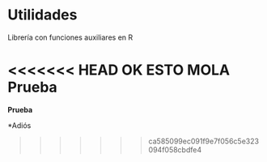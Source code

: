 Utilidades
==========

Librería con funciones auxiliares en R


<<<<<<< HEAD
OK ESTO MOLA
**Prueba**
=======

**Prueba**

*Adiós
>>>>>>> ca585099ec091f9e7f056c5e323094f058cbdfe4
